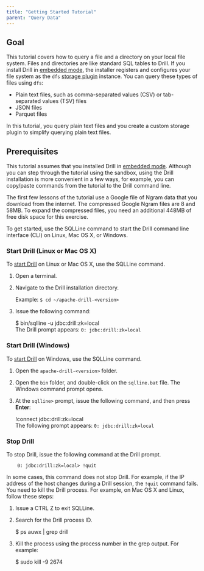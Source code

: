 ```yaml
---
title: "Getting Started Tutorial"
parent: "Query Data"
---
```


## Goal

This tutorial covers how to query a file and a directory on your local file
system. Files and directories are like standard SQL tables to Drill. If you
install Drill in [embedded
mode](/confluence/display/DRILL/Installing+Drill+in+Embedded+Mode), the
installer registers and configures your file system as the `dfs` [storage
plugin](/confluence/display/DRILL/Getting+to+Know+the+Drill+Setup) instance.
You can query these types of files using `dfs`:

  * Plain text files, such as comma-separated values (CSV) or tab-separated values (TSV) files
  * JSON files
  * Parquet files

In this tutorial, you query plain text files and you create a custom storage
plugin to simplify querying plain text files.

## Prerequisites

This tutorial assumes that you installed Drill in [embedded
mode](/confluence/display/DRILL/Installing+Drill+in+Embedded+Mode). Although
you can step through the tutorial using the sandbox, using the Drill
installation is more convenient in a few ways, for example, you can copy/paste
commands from the tutorial to the Drill command line.   

The first few lessons of the tutorial
use a Google file of Ngram data that you download from the internet. The
compressed Google Ngram files are 8 and 58MB. To expand the compressed files,
you need an additional 448MB of free disk space for this exercise.

To get started, use the SQLLine command to start the Drill command line
interface (CLI) on Linux, Mac OS X, or Windows.

### Start Drill (Linux or Mac OS X)

To [start Drill](/confluence/pages/viewpage.action?pageId=44994063) on Linux
or Mac OS X, use the SQLLine command.

  1. Open a terminal.
  2. Navigate to the Drill installation directory.  
  
     Example: `$ cd ~/apache-drill-<version>`  
  
  3. Issue the following command:  
  
        $ bin/sqlline -u jdbc:drill:zk=local  
     The Drill prompt appears: `0: jdbc:drill:zk=local`

### Start Drill (Windows)

To [start Drill](/confluence/pages/viewpage.action?pageId=44994063) on
Windows, use the SQLLine command.

  1. Open the `apache-drill-<version>` folder.

  2. Open the `bin` folder, and double-click on the `sqlline.bat` file. The Windows command prompt opens.
  3. At the `sqlline>` prompt, issue the following command, and then press **Enter**:  
  
        !connect jdbc:drill:zk=local  
     The following prompt appears: `0: jdbc:drill:zk=local`

### Stop Drill

To stop Drill, issue the following command at the Drill prompt.

        0: jdbc:drill:zk=local> !quit

In some cases, this command does not stop Drill. For example, if the IP
address of the host changes during a Drill session, the `!quit` command fails.
You need to kill the Drill process. For example, on Mac OS X and Linux, follow
these steps:

  1. Issue a CTRL Z to exit SQLLine.
  2. Search for the Drill process ID.
  
        $ ps auwx | grep drill   
  3. Kill the process using the process number in the grep output. For example:
  
        $ sudo kill -9 2674

